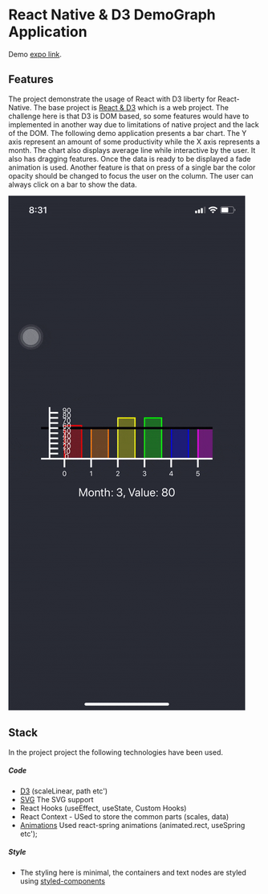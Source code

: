 # React Native & D3 DemoGraph Application

Demo [expo link](https://exp.host/@zmt/react-native-d3).

## Features

The project demonstrate the usage of React with D3 liberty for React-Native. The base project is [React & D3](https://github.com/zmtmaster/react-d3-graph) which is a web project. The challenge here is that D3 is DOM based, so some features would have to implemented in another way due to limitations of native project and the lack of the DOM.
The following demo application presents a bar chart. The Y axis represent an amount of some productivity while the X axis represents a month. The chart also displays average line while interactive by the user. It also has dragging features. Once the data is ready to be displayed a fade animation is used. Another feature is that on press of a single bar the color opacity should be changed to focus the user on the column. The user can always click on a bar to show the data.

![alt text](./docs/images/captured.gif 'Sample 1')

## Stack

In the project project the following technologies have been used.

##### Code

- [D3](https://d3js.org/) (scaleLinear, path etc')
- [SVG](https://github.com/react-native-community/react-native-svg) The SVG support
- React Hooks (useEffect, useState, Custom Hooks)
- React Context - USed to store the common parts (scales, data)
- [Animations](https://www.react-spring.io/) Used react-spring animations (animated.rect, useSpring etc');

##### Style

- The styling here is minimal, the containers and text nodes are styled using [styled-components](https://styled-components.com/)
